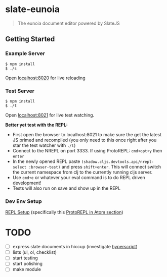 # slate-eunoia

> The eunoia document editor powered by SlateJS


## Getting Started

### Example Server

```
$ npm install
$ ./s
```

Open [localhost:8020](http://localhost:8020/) for live reloading

### Test Server

```
$ npm install
$ ./t
```

Open [localhost:8021](http://localhost:8021/) for live test watching.

**Better yet test with the REPL:**
- First open the browser to localhost:8021 to make sure the get the latest JS primed and recompiled (you only need to this once right after you star the test watcher with `./t`)
- Connect to the NREPL on port 3333. If using ProtoREPL: `cmd+opt+y` then `enter`
- In the newly opened REPL paste `(shadow.cljs.devtools.api/nrepl-select :browser-test)` and press `shift+enter`. This will connect switch the current namespace from clj to the currently running cljs server.
- Use `cmd+e` or whatever your eval command is to do REPL driven development!
- Tests will also run on save and show up in the REPL

### Dev Env Setup

[REPL Setup](https://medium.com/@loganpowell/clojurescript-development-for-javascript-developers-in-atom-with-shadow-cljs-and-protorepl-ec5e38e3de26) (specifically this [ProtoREPL in Atom section](https://gist.github.com/jasongilman/d1f70507bed021b48625))

# TODO

- [ ] express slate documents in hiccup (investigate [hyperscript](https://github.com/ianstormtaylor/slate/blob/master/docs/reference/slate-hyperscript/index.md))
- [ ] lists (ul, ol, checklist)
- [ ] start testing
- [ ] start polishing
- [ ] make module
